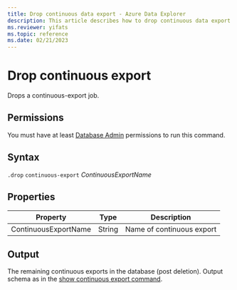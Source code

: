 ```yaml
---
title: Drop continuous data export - Azure Data Explorer
description: This article describes how to drop continuous data export in Azure Data Explorer.
ms.reviewer: yifats
ms.topic: reference
ms.date: 02/21/2023
---
```

# Drop continuous export

Drops a continuous-export job.

## Permissions

You must have at least [Database Admin](../access-control/role-based-access-control.md) permissions to run this command.

## Syntax

`.drop` `continuous-export` *ContinuousExportName*

## Properties

| Property             | Type   | Description                |
|----------------------|--------|----------------------------|
| ContinuousExportName | String | Name of continuous export |

## Output

The remaining continuous exports in the database (post deletion). Output schema as in the [show continuous export command](show-continuous-export.md).

